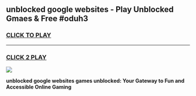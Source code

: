 
## unblocked google websites - Play Unblocked Gmaes & Free #oduh3
<h3>
<a href="https://news.freeplayer.one?title=unblocked_google_websites&ref=27F">CLICK TO PLAY</a></h3>
<hr>

<h3>
<a href="https://news.freeplayer.one?title=unblocked_google_websites&ref=27F">CLICK 2 PLAY</a>
  
</h3>

<a href="https://news.freeplayer.one?title=unblocked_google_websites&ref=27F/"><img src="https://clearcache.store/games.png"></a>


**unblocked google websites games unblocked: Your Gateway to Fun and Accessible Online Gaming**

